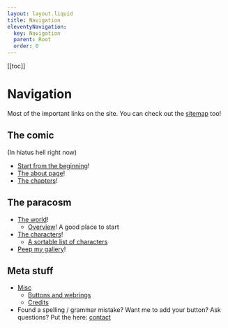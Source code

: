 ```yaml
---
layout: layout.liquid
title: Navigation
eleventyNavigation:
  key: Navigation
  parent: Root
  order: 0
---
```


[[toc]]

# Navigation

Most of the important links on the site. You can check out the [sitemap](/sitemap/) too!

## The comic

(In hiatus hell right now)

- [Start from the beginning](/)!
- [The about page](/about/)!
- [The chapters](/chapters/)!

## The paracosm

- [The world](/world/)!
  - [Overview](/world/overview/)! A good place to start
- [The characters](/characters/)!
  - [A sortable list of characters](/characters/list/)
- [Peep my gallery](/gallery/)!

## Meta stuff

- [Misc](/misc/)
  - [Buttons and webrings](/misc/links/)
  - [Credits](/misc/credits/)
- Found a spelling / grammar mistake? Want me to add your button? Ask questions? Put the here: [contact](/contact/)
